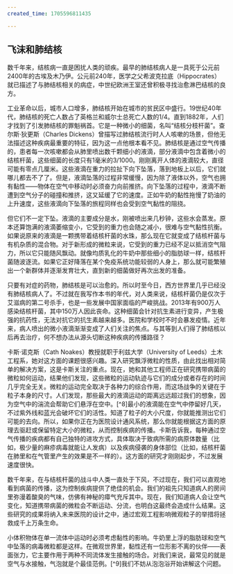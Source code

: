 ```yaml
---
created_time: 1705596811435

---
```

## 飞沫和肺结核

数千年来，结核病一直是困扰人类的顽疾。最早的肺结核病人是一具死于公元前2400年的古埃及木乃伊。公元前240年，医学之父希波克拉底（Hippocrates）就已描述了与肺结核相关的病症，中世纪欧洲王室还曾积极寻找治愈淋巴结核的良方。

工业革命以后，城市人口增多，肺结核开始在城市的贫民区中盛行。19世纪40年代，肺结核的死亡人数占了英格兰和威尔士总死亡人数的1/4。直到1882年，人们才找到了引发肺结核的罪魁祸首。它是一种微小的细菌，名叫“结核分枝杆菌”。查尔斯·狄更斯（Charles Dickens）曾描写过肺结核流行时人人咳嗽的场景，但他无法描述这种疾病最重要的特征，因为这一点他根本看不见。肺结核是通过空气传播的，患者每一次咳嗽都会从肺里喷出数千颗细小的液滴，部分液滴中包含着微小的结核杆菌，这些细菌的长度只有1毫米的3/1000。刚刚离开人体的液滴较大，直径可能有零点几厘米。这些液滴在重力的拉扯下向下坠落，落到地板上以后，它们就哪儿都去不了了。但是，液滴坠落的过程非常缓慢，因为除了液体以外，空气也拥有黏性——物体在空气中移动时必须奋力向前推挤。向下坠落的过程中，液滴不断遭到空气分子的碰撞和推挤，这又延缓了它的速度。正如牛奶的黏性拖慢了奶油的上升速度，这些液滴向下坠落的旅程同样也会受到空气黏性的阻挠。

但它们不一定下坠。液滴的主要成分是水，刚被喷出来几秒钟，这些水会蒸发。原本还算饱满的液滴萎缩变小，它受到的重力也会随之减小，很难与空气黏性抗衡。如果说原来的液滴是一颗携带着结核杆菌的水珠，那么现在它就变成了结核杆菌与有机杂质的混合物。对于新形成的微粒来说，它受到的重力已经不足以抵消空气阻力，所以它只能随风飘动。就像均质乳化的牛奶中那些细小的脂肪球一样，结核杆菌随波逐流。如果它正好降落在某个免疫系统功能较弱的人身上，那么就可能繁殖出一个新群体并逐渐发育壮大，直到新的细菌做好再次出发的准备。

只要有对症的药物，肺结核是可以治愈的。所以时至今日，西方世界里几乎已经没有肺结核病人了。不过就在我写作本书的年代，对人类来说，结核杆菌仍是仅次于艾滋病的第二号杀手，也是一些发展中国家面临的严峻挑战。2013年有900万人感染结核杆菌，其中150万人因此丧命。这种细菌会针对抗生素进行变异，产生极强的抗药性，无法对抗它的抗生素越来越多。医院和学校时不时会暴发疫情。近年来，病人喷出的微小液滴渐渐变成了人们关注的焦点。与其等到人们得了肺结核以后再去治疗，何不想办法从源头切断这种疾病的传播路径？

卡斯·诺克斯（Cath Noakes）教授就职于利兹大学（University of Leeds）土木工程系，她对这方面的课题很感兴趣。深入研究飘浮微粒的性质，由此找出相对简单的解决方案，这是卡斯关注的重点。现在，她和其他工程师正在研究携带病菌的微粒如何运动，结果他们发现，这些微粒的运动轨迹与它们的成分或者存在的时间几乎完全无关。微粒的运动完全取决于各种力的综合作用，而这场战争的关键在于粒子本身的尺寸。人们发现，那些最大的液滴运动的距离远远超过我们的想象，因为空气中的湍流会帮助它们悬浮在空中。[^8]最小的液滴能在空气中停留好几天，不过紫外线和蓝光会破坏它们的活性。知道了粒子的大小尺度，你就能推测出它们可能的去向。所以，如果你正在为医院设计通风系统，那么你就能根据这方面的原理去驱赶或保留特定大小的微粒，从而控制疾病的传播。卡斯告诉我，每种通过空气传播的疾病都有自己独特的进攻方式，具体取决于致病所需的病原体数量（比如，极少量的麻疹病毒就能让人发病）以及疾病侵袭的身体部位（比如，结核杆菌在肺里和在气管里产生的效果是不一样的）。这方面的研究才刚刚起步，不过发展速度很快。

数千年来，在与结核杆菌的战斗中人类一直处于下风，不过现在，我们可以直观地看到病菌的传播，这为控制疾病提供了绝佳的机会。我们的祖先只知道病人的房间里弥漫着酸臭的气味，仿佛有神秘的瘴气充斥其中。现在，我们知道病人会让空气变化，知道携带病菌的微粒会不断运动、分流，也明白这最终会造成什么结果。这些研究的成果将纳入未来医院的设计之中，通过宏观工程影响微观粒子的举措将拯救成千上万条生命。

小体积物体在单一流体中运动时必须考虑黏性的影响。牛奶里上浮的脂肪球和空气中坠落的病毒微粒都是这样。在微观世界里，黏性还有一位形影不离的伙伴——表面张力，它主要作用于两种不同流体发生接触的场合。对我们来说，最常见的就是空气与水接触，气泡就是个最佳范例。[^9]我们不妨从泡泡浴开始讲解这个问题。